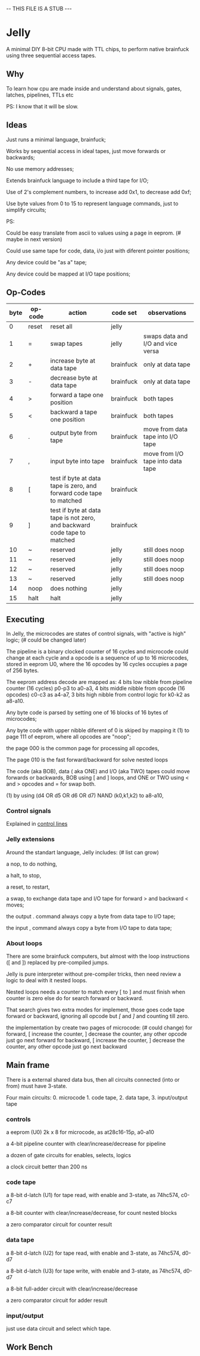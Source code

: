 -- THIS FILE IS A STUB ---

# Jelly

A minimal DIY 8-bit CPU made with TTL chips, to perform native brainfuck using three sequential access tapes.

## Why

To learn how cpu are made inside and understand about signals, gates, latches, pipelines, TTLs etc

PS: I know that it will be slow.

## Ideas

Just runs a minimal language, brainfuck;

Works by sequential access in ideal tapes, just move forwards or backwards;

No use memory addresses;

Extends brainfuck language to include a third tape for I/O;

Use of 2's complement numbers, to increase add 0x1, to decrease add 0xf;

Use byte values from 0 to 15 to represent language commands, just to simplify circuits;

PS:

Could be easy translate from ascii to values using a page in eeprom. (# maybe in next version)

Could use same tape for code, data, i/o just with diferent pointer positions;

Any device could be "as a" tape;

Any device could be mapped at I/O tape positions;

## Op-Codes

| byte | op-code | action | code set | observations |
| --- | --- | --- | --- | --- |
| 0 | reset | reset all | jelly | |
| 1 | \= | swap tapes | jelly | swaps data and I/O and vice versa |
| 2 | \+ | increase byte at data tape | brainfuck | only at data tape |
| 3 | \- | decrease byte at data tape | brainfuck | only at data tape |
| 4 | \> | forward a tape one position | brainfuck | both tapes |
| 5 | \< | backward a tape one position | brainfuck | both tapes |
| 6 | \. | output byte from tape | brainfuck | move from data tape into I/O tape |
| 7 | \, | input byte into tape | brainfuck | move from I/O tape into data tape |
| 8 | \[ | test if byte at data tape is zero, and forward code tape to matched | brainfuck | |
| 9 | \] | test if byte at data tape is not zero, and backward code tape to matched | brainfuck | |
| 10 | \~ | reserved | jelly | still does noop |
| 11 | \~ | reserved | jelly | still does noop |
| 12 | \~ | reserved | jelly | still does noop |
| 13 | \~ | reserved | jelly | still does noop |
| 14 | noop  | does nothing | jelly | |
| 15 | halt | halt | jelly | |
  
## Executing

In Jelly, the microcodes are states of control signals, with "active is high" logic; (# could be changed later) 

The pipeline is a binary clocked counter of 16 cycles and microcode could change at each cycle and a opcode is a sequence of up to 16 microcodes, stored in eeprom U0, where the 16 opcodes by 16 cycles occupies a page of 256 bytes.

The eeprom address decode are mapped as: 4 bits low nibble from pipeline counter (16 cycles) p0-p3 to a0-a3, 4 bits middle nibble from opcode (16 opcodes) c0-c3 as a4-a7, 3 bits high nibble from control logic for k0-k2 as a8-a10.

Any byte code is parsed by setting one of 16 blocks of 16 bytes of microcodes;

Any byte code with upper nibble diferent of 0 is skiped by mapping it (1) to page 111 of eeprom, where all opcodes are "noop";

the page 000 is the common page for processing all opcodes,

The page 010 is the fast forward/backward for solve nested loops

The code (aka BOB), data ( aka ONE) and I/O (aka TWO) tapes could move forwards or backwards, BOB using \[ and \] loops, and ONE or TWO using \< and \> opcodes and \= for swap both.

(1) by using (d4 OR d5 OR d6 OR d7) NAND (k0,k1,k2) to a8-a10,

### Control signals

Explained in [control lines](controllines.md)

### Jelly extensions

Around the standart language, Jelly includes: (# list can grow)

  a nop, to do nothing,
  
  a halt, to stop,
  
  a reset, to restart,
  
  a swap, to exchange data tape and I/O tape for forward \> and backward \< moves;
  
  the output \. command always copy a byte from data tape to I/O tape;
  
  the input \, command always copy a byte from I/O tape to data tape;

### About loops

There are some brainfuck computers, but almost with the loop instructions (\[ and \]) replaced by pre-compiled jumps. 

Jelly is pure interpreter without pre-compiler tricks, then need review a logic to deal with it nested loops.

Nested loops needs a counter to match every \[ to \] and must finish when counter is zero else do for search forward or backward.

That search gives two extra modes for implement, those goes code tape forward or backward, ignoring all opcode but *\[* and *\]* and counting till zero.

the implementation by create two pages of microcode: (# could change)
        for forward, \[ increase the counter, \] decrease the counter, any other opcode just go next forward
        for backward, \[ increase the counter, \] decrease the counter, any other opcode just go next backward
        
## Main frame

There is a external shared data bus, then all circuits connected (into or from) must have 3-state.

Four main circuits: 0. microcode 1. code tape, 2. data tape, 3. input/output tape

### controls

a eeprom (U0) 2k x 8 for microcode, as at28c16-15p, a0-a10

a 4-bit pipeline counter with clear/increase/decrease for pipeline
        
a dozen of gate circuits for enables, selects, logics

a clock circuit better than 200 ns

### code tape

a 8-bit d-latch (U1) for tape read, with enable and 3-state, as 74hc574, c0-c7
 
a 8-bit counter with clear/increase/decrease, for count nested blocks

a zero comparator circuit for counter result

### data tape 

a 8-bit d-latch (U2) for tape read, with enable and 3-state, as 74hc574, d0-d7

a 8-bit d-latch (U3) for tape write, with enable and 3-state, as 74hc574, d0-d7

a 8-bit full-adder circuit with clear/increase/decrease

a zero comparator circuit for adder result

### input/output

just use data circuit and select which tape. 

## Work Bench


